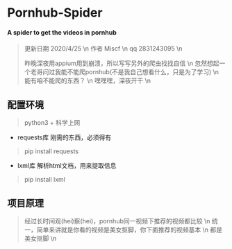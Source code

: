 # Pornhub-Spider
#### A spider to get the videos in pornhub
> 更新日期 2020/4/25 \n
> 作者 Miscf \n 
> qq 2831243095 \n
> 
> 昨晚深夜用appium用到崩溃，所以写写另外的爬虫找找自信 \n
> 忽然想起一个老哥问过我能不能爬pornhub(不是我自己想看什么，只是为了学习) \n
> 能有咱不能爬的东西？ \n
> 嘿嘿嘿，深夜开干 \n


## 配置环境
> python3 + 科学上网

* requests库  刚需的东西，必须得有
>pip install requests

* lxml库 解析html文档，用来提取信息
>pip install lxml

## 项目原理
> 经过长时间观(hei)察(hei)，pornhub同一视频下推荐的视频都比较 \n
> 统一，简单来讲就是你看的视频是美女抠脚，你下面推荐的视频基本 \n
> 都是美女抠脚 \n



